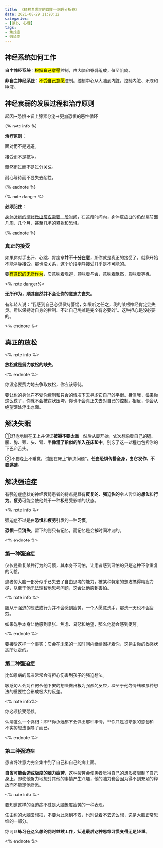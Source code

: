 ```yaml
---
title: 《精神焦虑症的自救——病理分析卷》
date: 2021-08-29 11:20:12
categories:
- [读书, 心理]
tags:
- 焦虑症
- 强迫症
---
```


## 神经系统如何工作

**自主神经系统**：<mark>根据自己意愿</mark>控制，由大脑和脊髓组成，伸至肌肉。

**非自主神经系统**：<mark>不受自己意愿</mark>控制。控制中心从大脑到内脏，控制内脏、汗液和唾液。

## 神经衰弱的发展过程和治疗原则

<kbd>起因</kbd>-><kbd>恐惧</kbd>-><kbd>肾上腺素分泌</kbd>-><kbd>更加恐惧的恶性循环</kbd>

{% note info %}

**治疗原则**：

面对而不是逃避。

接受而不是抗争。

飘然而过而不是过分关注。

耐心等待而不是失去耐性。

{% endnote %}

{% note danger %}

**必须记住**：

<u>身体对新的情绪做出反应需要一段时间</u>，在这段时间内，身体反应出的仍然是前面几周、几个月、甚至几年的紧张和恐惧。

{% endnote %}

### 真正的接受

如果你对手出汗、心跳、胃痉挛**并不十分在意**，那你就是真正的接受了。就算开始不能平静接受，那也没关系，这个阶段平静接受几乎是不可能的。

要<mark>有意识的无所作为</mark>，它意味着规避，意味着与会，意味着飘然，意味着等待。

<% note danger%>

**无所作为，顺其自然并不会让你的意志力丧失。**

有年轻人说：“我感到自己必须保持警惕，如果听之任之，我的某根神经肯定会失灵。所以保持对自身的控制、不让自己垮掉是完全有必要的”。这种担心是没必要的。

<% endnote %>

## 真正的放松

<% note info %>

**放松就是努力放松的缺失**。

<% endnote %>

你没必要费力地去争取放松，你应该等待。

要让你的身体在不受你控制和只会的情况下去寻求它自己的平衡。相信我，如果你这么做了，你就不会被症状压垮，你也不会真正失去对自己的控制。相反，你会从绝望深处浮出水面。

## 解决失眠

①舒适地躺在床上并保证**被褥不要太重**；然后从脚开始，依次想象着自己的腿、腰、胸、颈、头、臂、手**像灌了铅似的陷入在床垫中**。别忘了这一过程也包括你的下巴和舌头。

②不要晚上不睡觉，试图在床上“解决问题”。**任由恐惧传播全身，由它发作，不要逃避**。

## 解决强迫症

有强迫症症状的神经衰弱患者的特点是具有**反复的、强迫性的**令人苦恼的**想法**和**行为**。**疲劳**可能会使他处于一种极易受影响的状态。

<% note info %>

强迫症不过是由**恐惧**和**疲劳**引发的一种**习惯**。

**恐惧一旦消失**，留下的则只有记忆，而记忆是会被时间冲淡的。

<% endnote %>

### 第一种强迫症

仅仅是重复某种行为的习惯，其本身不可怕，让患者感到可怕的只是这种不停重复的习惯。

患者的大脑一部分似乎已失去了自由思考的能力，被某种特定的想法搞得精疲力尽，以至于他无法理智地思考问题，这会让他感到害怕。

<% note info %>

服从于强迫的想法或行为并不会感到疲劳，一个人愿意洗手，那洗一天也不会疲劳。

如果洗手本身让他感到紧张、焦虑、易怒和绝望，那么他就会感到疲劳。

<% endnote %>

要接受这样一个事实：它会在未来的一段时间内继续困扰着你，这是由你的敏感状态所决定的。

### 第二种强迫症

比如患病的母亲常常会有担心伤害到孩子的强迫想法。

敏感的人会对任何令他不安的想法做出极为强烈的反应，以至于他的情绪和那种想法的重要性会形成极大的反差。

<% note info%>

你必须接受恐惧。

认清这么一个真相：即**你永远都不会做出那种事情。**你只是被夸张的感觉和不实的想法误导了而已。

<% endnote %>

### 第三种强迫症

患者将注意力完全集中到了自己和自己的病上面。

**自省可能会造成极度的脑力疲劳**，这种疲劳会使患者觉得自己的想法被限制了自己身上，即使他努力地想对其他的事情产生兴趣，他的脑力也会因为得不到充足的释放而不能遂他所愿。

<% note info %>

要知道这样的强迫症不过是大脑极度疲劳的一种表现。

任由你的大脑去想把，不要为此感到不安，也别试着不去这么想，这是大脑正常思维的一部分。

你可以**练习在这么想的同时继续工作，知道最后这种思维习惯变得无足轻重**。

<% endnote %>